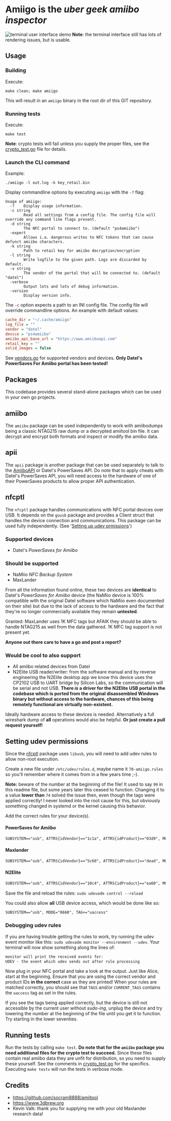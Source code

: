 # Amiigo is the _uber geek amiibo inspector_

![terminal user interface demo](img/amiigo.gif)
**Note**: the terminal interface still has lots of rendering issues, but is usable.

## Usage

### Building
Execute:
```shell
make clean; make amiigo
```
This will result in an `amiigo` binary in the root dir of this GIT repository.

### Running tests
Execute:
```shell
make test
```
**Note**: crypto tests will fail unless you supply the proper files, see the
[crypto_test.go](amiibo/crypto_test.go) file for details.

### Launch the CLI command
Example:
```shell
./amiigo -l out.log -k key_retail.bin
```

Display commandline options by executing `amiigo` with the `-?` flag:
```text
Usage of amiigo:
  -?	Display usage information.
  -c string
        Read all settings from a config file. The config file will override any command line flags present.
  -d string
        The NFC portal to connect to. (default "ps4amiibo")
  -expert
        Allows i.a. dangerous writes to NFC tokens that can cause defunct amiibo characters.
  -k string
        Path to retail key for amiibo decryption/encryption
  -l string
        Write logfile to the given path. Logs are discarded by default.
  -v string
        The vendor of the portal that will be connected to. (default "datel")
  -verbose
        Output lots and lots of debug information.
  -version
        Display version info.
```

The `-c` option expects a path to an INI config file. The config file will
override commandline options. An example with default values:
```ini
cache_dir = "~/.cache/amiigo"
log_file = ""
vendor = "datel"
device = "ps4amiibo"
amiibo_api_base_url = "https://www.amiiboapi.com"
retail_key = ""
solid_images = false
```
See [vendors.go](nfcptl/vendors.go) for supported vendors and devices. **Only
Datel's PowerSaves For Amiibo portal has been tested!**

## Packages
This codebase provides several stand-alone packages which can be used in your own go
projects.

## amiibo
The `amiibo` package can be used independently to work with amiibodumps being a
classic NTAG215 raw dump or a decrypted amiitool bin file.
It can decrypt and encrypt both formats and inspect or modify the amiibo data.

## apii
The `apii` package is another package that can be used separately to talk to
the [AmiiboAPI](https://amiiboapi.com/) or Datel's PowerSaves API. Do note that
to apply cheats with Datel's PowerSaves API, you will need access to the
hardware of one of their PowerSaves products to allow proper API
authentication.

## nfcptl
The `nfcptl` package handles communications with NFC portal devices over USB.
It depends on the `gousb` package and provides a Client struct that handles the
device connection and communications.
This package can be used fully independently. (See '[Setting up udev prmissions](#setting-udev-permissions)')

### Supported devices
- Datel's *PowerSaves for Amiibo*

### Should be supported
- NaMiio *NFC Backup System*
- MaxLander

From all the information found online, these two devices are **identical** to
Datel's *PowerSaves for Amiibo* device (the NaMiio device is 100% compatible
with the original Datel software which NaMiio even documented on their site)
but due to the lack of access to the hardware and the fact that they're no
longer commercially available they remain **untested**.

Granted: MaxLander uses 1K MFC tags but AFAIK they should be able to handle
NTAG215 as well from the data gathered. 1K MFC tag support is not present yet.

**Anyone out there care to have a go and post a report?**

### Would be cool to also support
- All amiibo related devices from Datel
- N2Elite USB reader/writer: from the software manual and by reverse
engineering the N2Elite desktop app we know this device uses the CP2102 USB to
UART bridge by Silicon Labs, so the communication will be serial and not USB.
**There _is_ a driver for the N2Elite USB portal in the codebase which is
ported from the original disassembled Windows binary but without access to the
hardware, chances of this being remotely functional are virtually
non-existent.**

Ideally hardware access to these devices is needed. Alternatively a full
wireshark dump of **all** operations would also be helpful.
**Or just create a pull request yourself!**

## Setting udev permissions
Since the [nfcptl](#nfcptl) package uses `libusb`, you will need to add udev rules to
allow non-root execution.

Create a new file under `/etc/udev/rules.d`, maybe name it `70-amiigo.rules` so
you'll remember where it comes from in a few years time ;-).

**Note:** beware of the number at the beginning of the file! It used to say
`99` in this readme file, but some years later this ceased to function.
Changing it to a value **lower than** `74` solved the issue then, even though
the tags were applied correctly! I never looked into the root cause for this,
but obviously something changed in systemd or the kernel causing this behavior.

Add the correct rules for your device(s).

#### PowerSaves for Amiibo
```txt
SUBSYSTEM=="usb", ATTRS{idVendor}=="1c1a", ATTRS{idProduct}=="03d9", MODE="0660", TAG+="uaccess"
```

#### Maxlander
```txt
SUBSYSTEM=="usb", ATTRS{idVendor}=="5c60", ATTRS{idProduct}=="dead", MODE="0660", TAG+="uaccess"
```

#### N2Elite
```txt
SUBSYSTEM=="usb", ATTRS{idVendor}=="10c4", ATTRS{idProduct}=="ea60", MODE="0660", TAG+="uaccess"
```

Save the file and reload the rules: `sudo udevadm control --reload`

You could also allow **all** USB device access, which would be done like so:
```txt
SUBSYSTEM=="usb", MODE="0660", TAG+="uaccess"
```

### Debugging udev rules
If you are having trouble getting the rules to work, try running the udev event
monitor like this: `sudo udevadm monitor --environment --udev`.
Your terminal will now show something along the lines of:

```txt
monitor will print the received events for:
UDEV - the event which udev sends out after rule processing
```

Now plug in your NFC portal and take a look at the output. Just like Alice,
start at the beginning.
Ensure that you are using the correct vendor and product IDs **in the correct**
case as they are printed!
When your rules are matched correctly, you should see that `TAGS` and/or
`CURRENT_TAGS` contains the `uaccess` tag as set in the rules.

If you see the tags being applied correctly, but the device is still not
accessible by the current user without _sudo-ing_, unplug the device and try
lowering the number at the beginning of the file until you get it to function.
Try starting in the lower seventies.

## Running tests
Run the tests by calling `make test`. **Do note that for the `amiibo` package
you need additional files for the crypto test to succeed.**
Since these files contain real amiibo data they are unfit for distribution, so
you need to supply these yourself. See the comments in
[crypto_test.go](amiibo/crypto_test.go) for the specifics.
Executing `make testv` will run the tests in verbose mode.

## Credits
- https://github.com/socram8888/amiitool
- https://www.3dbrew.org
- Kevin Valk: thank you for supplying me with your old Maxlander research data!